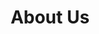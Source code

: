 ---
title: About Us
metadata:
  title: About
  description: Learn about {{site.name}}, Salina's premier destination for tabletop gaming, trading card games, and community events
  image: /images/about-hero.jpg
  slug: about
  navigation:
    show_in_nav: true
    show_children: false
    page_weight: 10
  seo:
    title: "About {{site.name}} | Premier Gaming Community Hub"
    description: "{{site.default_description}}"
    keywords: gaming store, tabletop games, gaming community, MTG, Warhammer, D&D, board games, sports cards, memorabilia
    og:
      title: "About {{site.name}} - Premier Gaming Community Hub"
      description: "{{site.default_description}}"
      image: /images/about-og.jpg
    twitter:
      card: summary_large_image
      title: "About {{site.name}} | Gaming Community Hub"
      description: "{{site.default_description}}"
      image: /images/about-twitter.jpg
sections:
  - type: hero
    title: About {{site.name}}
    subtitle: Your Premier Gaming & Collectibles Destination Since 1997
    backgroundImage: /images/store-interior.jpg

  - type: richText
    content: |
      ## Why We're Here

      Founded in 1997 by Todd Brown, {{site.name}} began with a simple mission: to create a space where people could come together to share their love for gaming and collecting. We believe that games and collectibles bring people together, creating lasting friendships and memories.

  - type: team
    title: Who We Are
    description: Meet the people behind {{site.name}}
    items:
      - name: Todd Brown
        role: Owner & Founder
        image: /images/todd.jpg
        bio: "Founded {{site.name}} in 1997, bringing over 25 years of experience in sports cards and gaming to the Salina community."
      - name: Chris Brown
        role: Store Manager
        image: /images/chris.jpg
        bio: "Leading our day-to-day operations with expertise in both trading card games and sports memorabilia."

  - type: features
    title: What We Offer
    description: Everything you need for gaming and collecting
    items:
      - title: Sports Cards & Memorabilia
        description: "Extensive collection of vintage and modern sports cards, autographs, and collectibles. We buy, sell, and help with grading."
        icon: trophy
      - title: Gaming Center
        description: "Magic: The Gathering, Pokemon, Warhammer, RPGs, and board games. Join our weekly tournaments and game nights in our dedicated play spaces."
        icon: dice
      - title: Digital Media & Tech
        description: "Video games, DVDs, Blu-rays, and 3D printing supplies. Everything you need for modern entertainment and creative projects."
        icon: gamepad

  - type: richText
    content: |
      ## Where to Find Us

      Located in the heart of Salina, Kansas, {{site.name}} is your local destination for all things gaming and collecting. Our spacious store features dedicated areas for trading card games, tabletop gaming, and sports memorabilia, making it easy to find exactly what you're looking for.

      ## When to Visit

      We're open seven days a week to serve our community:
      - Monday - Saturday: 11am to 8pm
      - Sunday: 12pm to 6pm

      Join us for regular events throughout the week, including Friday Night Magic at 7pm and weekend tournaments.

  - type: faq
    title: Common Questions
    items:
      - question: Do you buy sports cards and collectibles?
        answer: "Yes! We're always interested in purchasing quality sports cards, memorabilia, and collections. Stop by for a free evaluation."
      - question: When do you host tournaments?
        answer: "We host regular tournaments throughout the week. Friday Night Magic starts at 7pm, and we have various other events - check our Events page for the full schedule."
      - question: Do I need to be experienced to join game nights?
        answer: "Not at all! We welcome players of all skill levels and have a friendly community that's happy to teach new players."
      - question: Can I reserve a gaming table?
        answer: "Yes, you can reserve a table for your gaming group. Just give us a call or stop by to check availability."
      - question: Do you take special orders?
        answer: "Absolutely! We can help you track down specific cards, games, or collectibles. Just ask our staff for assistance."
--- 